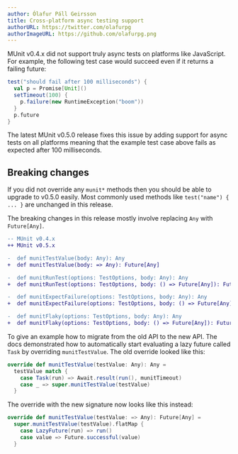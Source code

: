 ```yaml
---
author: Ólafur Páll Geirsson
title: Cross-platform async testing support
authorURL: https://twitter.com/olafurpg
authorImageURL: https://github.com/olafurpg.png
---
```


MUnit v0.4.x did not support truly async tests on platforms like JavaScript. For
example, the following test case would succeed even if it returns a failing
future:

```scala
test("should fail after 100 milliseconds") {
  val p = Promise[Unit]()
  setTimeout(100) {
    p.failure(new RuntimeException("boom"))
  }
  p.future
}
```

The latest MUnit v0.5.0 release fixes this issue by adding support for async
tests on all platforms meaning that the example test case above fails as
expected after 100 milliseconds.

<!-- truncate -->

## Breaking changes

If you did not override any `munit*` methods then you should be able to upgrade
to v0.5.0 easily. Most commonly used methods like `test("name") { ... }` are
unchanged in this release.

The breaking changes in this release mostly involve replacing `Any` with
`Future[Any]`.

```diff
-- MUnit v0.4.x
++ MUnit v0.5.x

-  def munitTestValue(body: Any): Any
+  def munitTestValue(body: => Any): Future[Any]

-  def munitRunTest(options: TestOptions, body: Any): Any
+  def munitRunTest(options: TestOptions, body: () => Future[Any]): Future[Any]

-  def munitExpectFailure(options: TestOptions, body: Any): Any
+  def munitExpectFailure(options: TestOptions, body: () => Future[Any]): Future[Any]

-  def munitFlaky(options: TestOptions, body: Any): Any
+  def munitFlaky(options: TestOptions, body: () => Future[Any]): Future[Any]
```

To give an example how to migrate from the old API to the new API. The docs
demonstrated how to automatically start evaluating a lazy future called `Task`
by overriding `munitTestValue`. The old override looked like this:

```scala
override def munitTestValue(testValue: Any): Any =
  testValue match {
    case Task(run) => Await.result(run(), munitTimeout)
    case _ => super.munitTestValue(testValue)
  }
```

The override with the new signature now looks like this instead:

```scala
override def munitTestValue(testValue: => Any): Future[Any] =
  super.munitTestValue(testValue).flatMap {
    case LazyFuture(run) => run()
    case value => Future.successful(value)
  }
```
